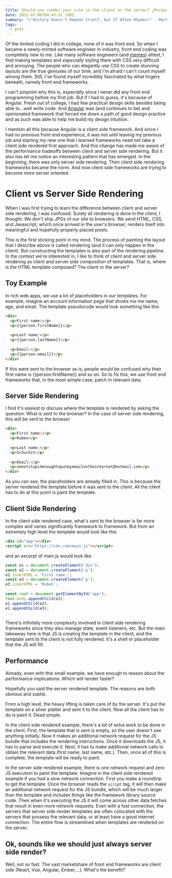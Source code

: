 ```yaml
---
title: Should you render your site in the client or the server? ¿Porque no los dos?
date: 2021-01-06T04:43:51.140Z
summary: "\"History Doesn't Repeat Itself, but It Often Rhymes\" - Mark Twain"
tags:
  - post
---
```

Of the limited coding I did in college, none of it was front end. So when I became a newly-minted software engineer in industry, front end coding was completely new to me. Like many software engineers (and [memes](https://i.imgur.com/Q3cUg29.gif)) attest, I find making templates and *especially* styling them with CSS very difficult and annoying. The people who can elegantly use CSS to create stunning layouts are the true geniuses of our time, and I'm afraid I can't count myself among them. Still, I've found myself incredibly fascinated by what lingers beneath, namely front end frameworks. 

I can't pinpoint why this is, especially since I never did any front end programming before my first job. But if I had to guess, it's because of Angular. Fresh out of college, I had few practical design skills besides being able to...well write code. And [Angular](https://angular.io/) was (and continues to be) and opinionated framework that forced me down a path of good design practice and as such was able to help me build my design intuition. 

I mention all this because Angular is a client side framework. And since I had no previous front end experience, it was not until leaving my previous job and starting my new one that I learned frameworks need not take a client side rendered first approach. And this change has made me aware of the performance tradeoffs between client and server side rendering. But it also has let me notice an interesting pattern that has emerged. In the beginning, there was only server side rendering. Then client side rendering frameworks became the norm. And now client side frameworks are trying to become more server oriented.

# Client vs Server Side Rendering

When I was first trying to learn the difference between client and server side rendering, I was confused. Surely all rendering is done in the client, I thought. We don't ship JPGs of our site to browsers. We send HTML, CSS, and Javascript, which once arrived in the user's browser, renders itself into meaningful and hopefully properly placed pixels.  

This is the first sticking point in my mind. The process of painting the layout that I describe above is called rendering (and it can only happen in the client). But constructing the templates is also part of the rendering pipeline. In the context we're interested in, I like to think of client and server side rendering as client and server side composition of templates. That is, where is the HTML template composed? The client or the server? 

## Toy Example

In rich web apps, we use a lot of placeholders in our templates. For example, imagine an account information page that shows me me name, age, and email. The template pseudocode would look something like this

```html
<div>
  <p>First name:</p>
  <p>{{person.firstName}}</p>
  
  <p>Last name:</p>
  <p>{{person.lastName}}</p>
  
  <p>Email:</p>
  <p>{{person.email}}</p>
</div>
```

If this were sent to the browser as is, people would be confused why their first name is {{person.firstName}} and so on. So to fix this, we use front end frameworks that, in the most simple case, patch in relevant data.

## Server Side Rendering

I find it's easiest to discuss where the template is rendered by asking the question: What is sent to the browser? In the case of server side rendering, this will be sent to the browser

```html
<div>
  <p>First name:</p>
  <p>Ruben</p>
  
  <p>Last name:</p>
  <p>Schuckit</p>
  
  <p>Email:</p>
  <p>imnotstupidenoughtoputmyemailontheinternet@hotmail.com</p>
</div>
```

As you can see, the placeholders are already filled in. This is because the server rendered the template before it was sent to the client. All the client has to do at this point is paint the template. 

## Client Side Rendering

In the client side rendered case, what's sent to the browser is far more complex and varies significantly framework to framework. But from an extremely high level the template would look like this

```html
<div id="app"></div>
<script src="https://cdn.com/main.js"></script>
```

and an excerpt of main.js would look like

```javascript
const e1 = document.createElement('div');
const e2 = document.createElement('p');
e2.innerHTML = 'First name:';
const e3 = document.createElement('p');
e3.innerHTML = 'Ruben';
...
const root = document.getElementById('app');
root.body.appendChild(e1);
e1.appendChild(e2);
e1.appendChild(e3);
...
```

There's infinitely more complexity involved in client side rendering frameworks since they also manage state, event listeners, etc. But the main takeaway here is that JS is creating the template in the client, and the template sent to the client is not fully rendered. It's a shell or placeholder that the JS will fill. 

## Performance

Already, even with this small example, we have enough to reason about the performance implications. Which will render faster?

Hopefully you said the server rendered template. The reasons are both obvious and subtle. 

From a high level, the heavy lifting is taken care of by the server. It's put the template on a silver platter and sent it to the client. Now all the client has to do is paint it. Dead simple. 

In the client side rendered example, there's a lot of extra work to be done in the client. First, the template that is sent is empty, so the user doesn't see anything initially. Now it makes an additional network request for the JS bundle that includes the rendering instructions. Once it downloads the JS, it has to parse and execute it. Next, it has to make additional network calls to obtain the relevant data (first name, last name, etc.). Then, once all of this is complete, the template will be ready to paint.

In the server side rendered example, there is one network request and zero JS execution to paint the template. Imagine in the client side rendered example if you had a slow network connection. First you make a roundtrip to get the template. Once the browser reads the `script` tag, it will then make an additional network request for the JS bundle, which will be much larger than the template and includes things like the framework library source code. Then when it's executing the JS it will come across other data fetches that result in even more network requests. Even with a fast connection, the servers that server side render templates are often colocated with the servers that possess the relevant data, or at least have a good internet connection. The entire flow is streamlined when templates are rendered on the server. 

## Ok, sounds like we should just always server side render? 

Well, not so fast. The vast marketshare of front end frameworks are client side (React, Vue, Angular, Ember,...). What's the benefit?